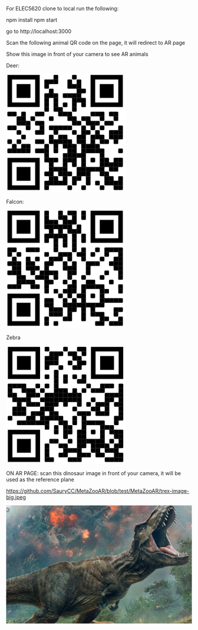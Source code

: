 For ELEC5620
clone to local
run the following:

npm install
npm start

go to 
http://localhost:3000

Scan the following animal QR code on the page, it will redirect to AR page


Show this image in front of your camera to see AR animals

Deer:

![Deer](https://github.com/SauryCC/MetaZooAR/blob/test/MetaZooAR/QR/deer.png "Deer")

Falcon:

![Falcon](https://github.com/SauryCC/MetaZooAR/blob/test/MetaZooAR/QR/falcon.png)

Zebra

![Zebra](https://github.com/SauryCC/MetaZooAR/blob/test/MetaZooAR/QR/zebra.png)


ON AR PAGE:
scan this dinosaur image in front of your camera, it will be used as the reference plane

https://github.com/SauryCC/MetaZooAR/blob/test/MetaZooAR/trex-image-big.jpeg

![dino](https://github.com/SauryCC/MetaZooAR/blob/test/MetaZooAR/trex-image-big.jpeg)
